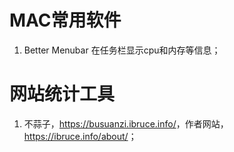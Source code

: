 # MAC常用软件

1. Better Menubar 在任务栏显示cpu和内存等信息；


# 网站统计工具

1. 不蒜子，<https://busuanzi.ibruce.info/>，作者网站，<https://ibruce.info/about/>；
